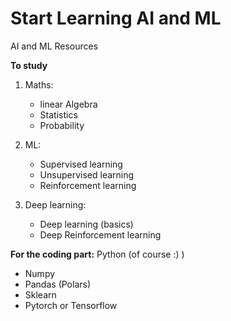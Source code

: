 # Start Learning AI and ML
 AI and ML Resources 


**To study** 

1. Maths: 
   - linear Algebra
   - Statistics
   - Probability
     
2. ML:
   - Supervised learning 
   - Unsupervised learning 
   - Reinforcement learning
     
3. Deep learning:
   - Deep learning (basics)
   - Deep Reinforcement learning 
 
**For the coding part:**  Python (of course :) ) 
   - Numpy 
   - Pandas (Polars)
   - Sklearn 
   - Pytorch or Tensorflow 

